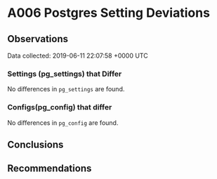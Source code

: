 # A006 Postgres Setting Deviations #

## Observations ##
Data collected: 2019-06-11 22:07:58 +0000 UTC  

### Settings (pg_settings) that Differ ###

No differences in `pg_settings` are found.

### Configs(pg_config) that differ ###

No differences in `pg_config` are found.



## Conclusions ##


## Recommendations ##

